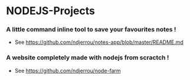 # NODEJS-Projects

### A little command inline tool to save your favourites notes !

- See https://github.com/ndjerrou/notes-app/blob/master/README.md

### A website completely made with nodejs from scractch ! 

- See https://github.com/ndjerrou/node-farm
